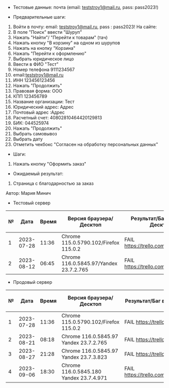 * Тестовые данные:
почта (email: teststroy1@mail.ru, pass:  pass2023!)

* Предварительные шаги:
1. Войти в почту: email: teststroy1@mail.ru, pass : pass2023!
На сайте:
2. В поле "Поиск" ввести "Шуруп"
3. Нажать "Найти"/ "Перейти к товарам" (тач)
4. Нажать кнопку "В корзину" на одном из шурупов
5. Нажать на кнопку "Корзина"
6. Нажать "Перейти к оформлению"
7. Выбрать юридическое лицо
8. Ввести в ФИО "Тест"
9. Номер телефона 9111234567
10. email:teststroy1@mail.ru
11. ИНН 123456123456
12. Нажать "Продолжить"
13. Правовая форма: ООО
14. КПП 123456789
15. Название организации: Тест
16. Юридический адрес: Адрес
17. Почтовый адрес :Адрес
18. Расчетный счет: 40802810464420129813
19. БИК: 044525974
20. Нажать "Продолжить"
21. Выбрать самовывоз
22. Выбрать дату
23. Отметить чекбокс "Согласен на обработку персональных данных"

* Шаги:
1. Нажать кнопку "Оформить заказ"


* Ожидаемый результат:
1. Страница с благодарностью за заказ


Автор: Мария Минич

* Тестовый сервер 


|  №  | Дата       | Время |           Версия браузера/Десктоп          |        Результат/Баг в Трелло Десктоп    |             Версия браузера и ОС Тач      |           Результат/Баг в Трелло Тач          |  Дата Релиза  |  Имя   |
| --- | ---------- | ----- |-------------------------------------| ---------------------------------- | ---------------------------------- | ---------------------------------- | ------| ------  |
| 1   | 2023-07-28 | 11:36 |Chrome 115.0.5790.102/Firefox 115.0.2 | FAIL https://trello.com/c/0VssmyaG  | Safari                             | FAIL https://trello.com/c/0VssmyaG  | 04.07 | Мария  |
| 2   | 2023-08-12 | 06:45 |Chrome 116.0.5845.97/Yandex 23.7.2.765| FAIL https://trello.com/c/0VssmyaG | Chrome 116.0.5845.97               | FAIL https://trello.com/c/0VssmyaG | 13.08 | Сабина  |

* Продовый сервер


|  №  | Дата       | Время |           Версия браузера/Десктоп          |        Результат/Баг в Трелло Десктоп    |             Версия браузера и ОС Тач      |           Результат/Баг в Трелло Тач          |  Дата Релиза  |  Имя   |
| --- | ---------- | ----- |-------------------------------------| ---------------------------------- | ---------------------------------- | ---------------------------------- | ------| ------  |
| 1   | 2023-07-28 | 11:36 |Chrome 115.0.5790.102/Firefox 115.0.2 | FAIL https://trello.com/c/0VssmyaG | Safari                             | FAIL https://trello.com/c/0VssmyaG  | 04.07 | Мария  |
| 2   | 2023-08-21 | 08:18 |Chrome 116.0.5845.97 Yandex 23.7.2.765| FAIL https://trello.com/c/0VssmyaG | Chrome 116.0.5845.97               | FAIL https://trello.com/c/0VssmyaG | 13.08 | Сабина  |
| 3   | 2023-08-27 | 21:28 |Chrome 116.0.5845.97 Yandex 23.7.3.823| FAIL https://trello.com/c/0VssmyaG | Chrome 116.0.5845.97               | FAIL https://trello.com/c/0VssmyaG | 27.08 | Сабина  |
| 4   | 2023-09-06 | 18:30 | Chrome 116.0.5845.180 Yandex 23.7.4.971 | FAIL https://trello.com/c/0VssmyaG/204 |Samsung Galaxy A50/Chrome 116.0.5845.163  | PASS | 03.09.23 | Наталья К. |